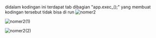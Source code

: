 didalam kodingan ini terdapat tab dibagian "app.exec_();"
yang membuat kodingan tersebut tidak bisa di run
   ![nomer2](https://user-images.githubusercontent.com/72422073/120766714-b4ff2480-c544-11eb-91e4-c6c7024a4d4d.PNG)

   ![nomer2(1)](https://user-images.githubusercontent.com/72422073/120766727-b7617e80-c544-11eb-9a48-9862195dd2a0.PNG)

   ![nomer2(2)](https://user-images.githubusercontent.com/72422073/120766734-b892ab80-c544-11eb-9682-425ddeb7bbda.PNG)


   
